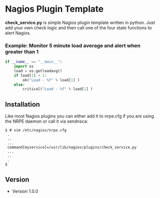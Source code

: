 Nagios Plugin Template
======
**check_service.py** is simple Nagios plugin template written in python. Just add your own check logic and then call one of the four state functions to alert Nagios.

### Example: Monitor 5 minute load average and alert when greater than 1

```python
if __name__ == "__main__":
    import os
    load = os.getloadavg()
    if load[1] < 1:
        ok("Load - %f" % load[1] )
    else:
        critical("Load - %f" % load[1] )
```


## Installation

Like most Nagios plugins you can either add it to nrpe.cfg if you are using the NRPE daemon or call it via sendnsca:

```
$ # vim /etc/nagios/nrpe.cfg
 .
 ..
 ...
 command[myservice]=/usr/lib/nagios/plugins/check_service.py
 ...
 ..
 .
$
```

## Version
* Version 1.0.0
